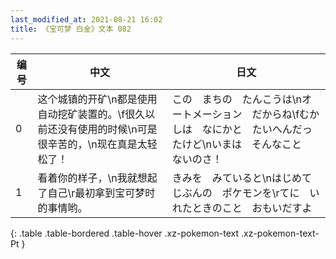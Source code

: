 ```yaml
---
last_modified_at: 2021-08-21 16:02
title: 《宝可梦 白金》文本 082
---
```

| 编号 | 中文 | 日文 |
| ---- | ---- | ---- |
| 0 | 这个城镇的开矿\n都是使用自动挖矿装置的。\f很久以前还没有使用的时候\n可是很辛苦的，\n现在真是太轻松了！ | この　まちの　たんこうは\nオートメーション　だからね\fむかしは　なにかと　たいへんだったけど\nいまは　そんなこと　ないのさ！ |
| 1 | 看着你的样子，\n我就想起了自己\r最初拿到宝可梦时的事情哟。 | きみを　みていると\nはじめて　じぶんの　ポケモンを\rてに　いれたときのこと　おもいだすよ |
{: .table .table-bordered .table-hover .xz-pokemon-text .xz-pokemon-text-Pt }